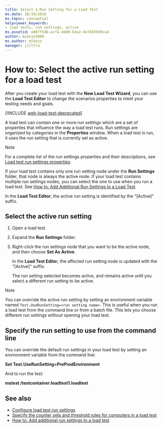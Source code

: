 ```yaml
---
title: Select a Run Setting for a Load Test
ms.date: 10/19/2016
ms.topic: conceptual
helpviewer_keywords:
- load tests, run settings, active
ms.assetid: ed6ff546-acfa-4dd8-b3a2-6e7455930ca4
author: mikejo5000
ms.author: mikejo
manager: jillfra
---
```

# How to: Select the active run setting for a load test

After you create your load test with the **New Load Test Wizard**, you can use the **Load Test Editor** to change the scenarios properties to meet your testing needs and goals.

[!INCLUDE [web-load-test-deprecated](includes/web-load-test-deprecated.md)]

A load test can contain one or more *run settings* which are a set of properties that influence the way a load test runs. Run settings are organized by categories in the **Properties** window. When a load test is run, it uses the run setting that is currently set as active.

> [!NOTE]
> For a complete list of the run settings properties and their descriptions, see [Load test run settings properties](../test/load-test-run-settings-properties.md).

If your load test contains only one run setting node under the **Run Settings** folder, that node is always the active node. If your load test contains multiple run settings nodes, you can select the one to use when you run a load test. See [How to: Add Additional Run Settings to a Load Test](../test/how-to-add-additional-run-settings-to-a-load-test.md).

In the **Load Test Editor**, the active run setting is identified by the "[Active]" suffix.

## Select the active run setting

1. Open a load test.

2. Expand the **Run Settings** folder.

3. Right-click the run settings node that you want to be the active node, and then choose **Set As Active**.

     In the **Load Test Edito**r, the affected run setting node is updated with the "[Active]" suffix.

     The run setting selected becomes active, and remains active until you select a different run setting to be active.

> [!NOTE]
> You can override the active run setting by setting an environment variable named `Test.UseRunSetting=<run setting name>`. This is useful when you run a load test from the command line or from a batch file. This lets you choose different run settings without opening your load test.

## Specify the run setting to use from the command line

You can override the default run settings in your load test by setting an environment variable from the command line:

**Set Test.UseRunSetting=PreProdEnvironment**

And to run the test:

**mstest /testcontainer:loadtest1.loadtest**

## See also

- [Configure load test run settings](../test/configure-load-test-run-settings.md)
- [Specify the counter sets and threshold rules for computers in a load test](../test/specify-counter-sets-and-threshold-rules-for-load-testing.md)
- [How to: Add additional run settings to a load test](../test/how-to-add-additional-run-settings-to-a-load-test.md)
